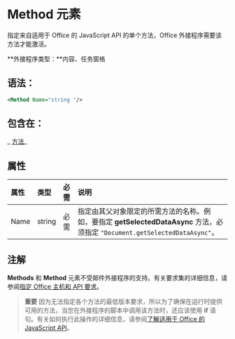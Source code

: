 ﻿
# Method 元素
指定来自适用于 Office 的 JavaScript API 的单个方法，Office 外接程序需要该方法才能激活。

 **外接程序类型：**内容、任务窗格


## 语法：


```XML
<Method Name="string "/>
```


## 包含在：

 _ [方法](../../reference/manifest/methods.md)_


## 属性



|**属性**|**类型**|**必需**|**说明**|
|:-----|:-----|:-----|:-----|
|Name|string|必需|指定由其父对象限定的所需方法的名称。例如，要指定 **getSelectedDataAsync** 方法，必须指定 `"Document.getSelectedDataAsync"`。|

## 注解

**Methods** 和 **Method** 元素不受邮件外接程序的支持。有关要求集的详细信息，请参阅[指定 Office 主机和 API 要求](../../docs/overview/specify-office-hosts-and-api-requirements.md#SpecifyRequirementSets_intro)。


 >**重要** 因为无法指定各个方法的最低版本要求，所以为了确保在运行时提供可用的方法，当您在外接程序的脚本中调用该方法时，还应该使用 **if** 语句。有关如何执行此操作的详细信息，请参阅[了解适用于 Office 的 JavaScript API](../../docs/develop/understanding-the-javascript-api-for-office.md#HostAPISupport_UsingIfStatements)。

